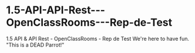 # 1.5-API-API-Rest---OpenClassRooms---Rep-de-Test
1.5 API &amp; API Rest - OpenClassRooms - Rep de Test
We're here to have fun.
"This is a DEAD Parrot!"
